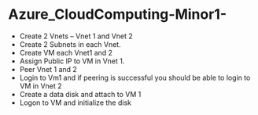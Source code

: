# Azure_CloudComputing-Minor1-
- Create 2 Vnets 
– Vnet 1 and Vnet 2 
- Create 2 Subnets in each Vnet. 
- Create VM each Vnet1 and 2 
- Assign Public IP to VM in Vnet 1. 
- Peer Vnet 1 and 2 
- Login to Vm1 and if peering is successful you should be able to login to VM in Vnet 2 
- Create a data disk and attach to VM 1 
- Logon to VM and initialize the disk
